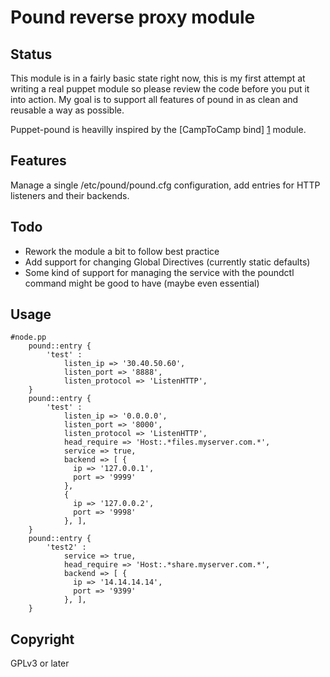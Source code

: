Pound reverse proxy module
==========================

Status
------
This module is in a fairly basic state right now, this is my first attempt at writing a real puppet module so please review the code before you put it into action. My goal is to support all features of pound in as clean and reusable a way as possible. 

Puppet-pound is heavilly inspired by the [CampToCamp bind] [1] module.

Features
--------
Manage a single /etc/pound/pound.cfg configuration, add entries for HTTP listeners and their backends.

Todo
----
* Rework the module a bit to follow best practice
* Add support for changing Global Directives (currently static defaults)
* Some kind of support for managing the service with the poundctl command might be good to have (maybe even essential)

Usage
-----
``` puppet
#node.pp
    pound::entry {
        'test' :
            listen_ip => '30.40.50.60',
            listen_port => '8888',
            listen_protocol => 'ListenHTTP',
    }
    pound::entry {
        'test' :
            listen_ip => '0.0.0.0',
            listen_port => '8000',
            listen_protocol => 'ListenHTTP',
            head_require => 'Host:.*files.myserver.com.*',
            service => true,
            backend => [ {
              ip => '127.0.0.1',
              port => '9999'
            },
            {
              ip => '127.0.0.2',
              port => '9998'
            }, ],
    }
    pound::entry {
        'test2' :
            service => true,
            head_require => 'Host:.*share.myserver.com.*',
            backend => [ {
              ip => '14.14.14.14',
              port => '9399'
            }, ],
    }
```
Copyright
---------
GPLv3 or later

[1]: https://github.com/camptocamp/puppet-bind        "CampToCamp Bind"
